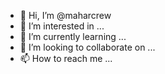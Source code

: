 - 👋 Hi, I’m @maharcrew
- 👀 I’m interested in ...
- 🌱 I’m currently learning ...
- 💞️ I’m looking to collaborate on ...
- 📫 How to reach me ...

<!---
maharcrew/maharcrew is a ✨ special ✨ repository because its `README.md` (this file) appears on your GitHub profile.
You can click the Preview link to take a look at your changes.
--->
